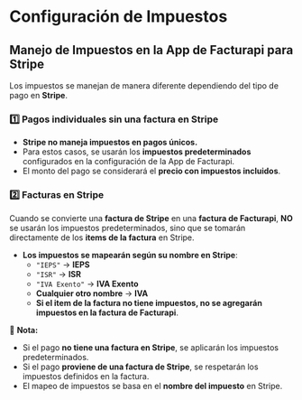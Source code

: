 # Configuración de Impuestos

## **Manejo de Impuestos en la App de Facturapi para Stripe**
Los impuestos se manejan de manera diferente dependiendo del tipo de pago en **Stripe**.

### **1️⃣ Pagos individuales sin una factura en Stripe**
- **Stripe no maneja impuestos en pagos únicos.**
- Para estos casos, se usarán los **impuestos predeterminados** configurados en la configuración de la App de Facturapi.
- El monto del pago se considerará el **precio con impuestos incluidos**.

### **2️⃣ Facturas en Stripe**
Cuando se convierte una **factura de Stripe** en una **factura de Facturapi**, **NO** se usarán los impuestos predeterminados, sino que se tomarán directamente de los **items de la factura** en Stripe.

- **Los impuestos se mapearán según su nombre en Stripe**:
  - `"IEPS"` → **IEPS**
  - `"ISR"` → **ISR**
  - `"IVA Exento"` → **IVA Exento**
  - **Cualquier otro nombre** → **IVA**
  - **Si el item de la factura no tiene impuestos, no se agregarán impuestos en la factura de Facturapi**.

📌 **Nota:**  
- Si el pago **no tiene una factura en Stripe**, se aplicarán los impuestos predeterminados.  
- Si el pago **proviene de una factura de Stripe**, se respetarán los impuestos definidos en la factura.  
- El mapeo de impuestos se basa en el **nombre del impuesto** en Stripe.